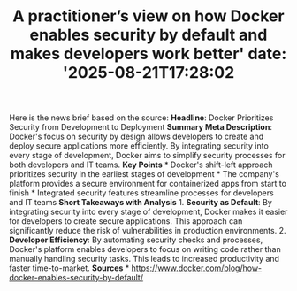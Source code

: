 ﻿---
title: "A practitioner’s view on how Docker enables security by default and makes developers work better'
date: '2025-08-21T17:28:02"
category: "Markets"
summary: ""
slug: "a practitioners view on how docker enables security by defau"
source_urls:
  - "https://www.docker.com/blog/how-docker-enables-security-by-default/"
seo:
  title: "A practitioner’s view on how Docker enables security by default and makes developers work better | Hash n Hedge'
  description: '"
  keywords: ["news", "markets", "brief"]
---
Here is the news brief based on the source:  **Headline**: Docker Prioritizes Security from Development to Deployment  **Summary Meta Description**: Docker's focus on security by design allows developers to create and deploy secure applications more efficiently. By integrating security into every stage of development, Docker aims to simplify security processes for both developers and IT teams.  **Key Points**  * Docker's shift-left approach prioritizes security in the earliest stages of development * The company's platform provides a secure environment for containerized apps from start to finish * Integrated security features streamline processes for developers and IT teams  **Short Takeaways with Analysis**  1. **Security as Default**: By integrating security into every stage of development, Docker makes it easier for developers to create secure applications. This approach can significantly reduce the risk of vulnerabilities in production environments. 2. **Developer Efficiency**: By automating security checks and processes, Docker's platform enables developers to focus on writing code rather than manually handling security tasks. This leads to increased productivity and faster time-to-market.  **Sources**  * https://www.docker.com/blog/how-docker-enables-security-by-default/ 
